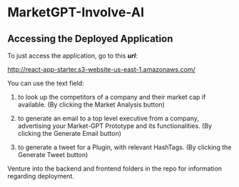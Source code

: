 # MarketGPT-Involve-AI

## Accessing the Deployed Application
To just access the application, go to this ***url***:

<http://react-app-starter.s3-website-us-east-1.amazonaws.com/>

You can use the text field:

1. to look up the competitors of a company and their market cap if available. (By clicking the Market Analysis button)

2. to generate an email to a top level executive from a company, advertising your Market-GPT Prototype and its functionalities. (By clicking the Generate Email button)

3. to generate a tweet for a Plugin, with relevant HashTags. (By clicking the Generate Tweet button)


Venture into the backend and frontend folders in the repo for information regarding deployment.
